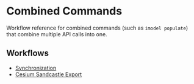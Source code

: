 # Combined Commands

Workflow reference for combined commands (such as `imodel populate`) that combine multiple API calls into one.

## Workflows

- [Synchronization](combined-commands/synchronization.md)
- [Cesium Sandcastle Export](combined-commands/cesium-sandcastle.md)